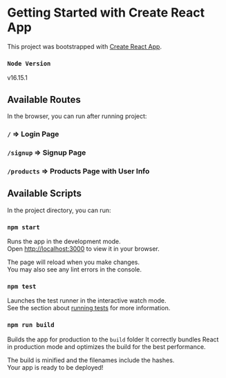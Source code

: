 # Getting Started with Create React App

This project was bootstrapped with [Create React App](https://github.com/facebook/create-react-app).

### `Node Version`
v16.15.1

## Available Routes

In the browser, you can run after running project:
### `/` => Login Page

### `/signup` => Signup Page

### `/products` => Products Page with User Info

## Available Scripts

In the project directory, you can run:

### `npm start`

Runs the app in the development mode.\
Open [http://localhost:3000](http://localhost:3000) to view it in your browser.

The page will reload when you make changes.\
You may also see any lint errors in the console.

### `npm test`

Launches the test runner in the interactive watch mode.\
See the section about [running tests](https://facebook.github.io/create-react-app/docs/running-tests) for more information.

### `npm run build`

Builds the app for production to the `build` folder
It correctly bundles React in production mode and optimizes the build for the best performance.

The build is minified and the filenames include the hashes.\
Your app is ready to be deployed!
